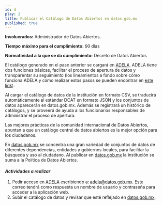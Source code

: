 ```yaml
---
id: d
play: 2
title: Publicar el Catálogo de Datos Abiertos en datos.gob.mx
published: true
---
```


**Involucrados:** Administrador de Datos Abiertos.

**Tiempo máximo para el cumplimiento:** 90 días

**Normatividad a la que  se da cumplimiento:** Decreto de Datos Abiertos

El catálogo generado en el paso anterior se cargará en [ADELA](http://adela.datos.gob.mx/). ADELA tiene dos funciones básicas, facilitar el proceso de apertura de datos y transparentar su seguimiento (los lineamientos a fondo sobre cómo funciona ADELA y cómo realizar estos pasos se pueden encontrar en [este link](https://github.com/mxabierto/adela/wiki/Gu%C3%ADa-de-uso-para-el-funcionario)).

Al cargar el catálogo de datos de la institución en formato CSV, se traducirá automáticamente al estándar DCAT en formato JSON y los conjuntos de datos aparecerán en datos.gob.mx. Además se registrará un histórico de catálogos, y se proveerá de ayuda a los funcionarios responsables de administrar el proceso de apertura.

Las mejores prácticas de la comunidad internacional de Datos Abiertos, apuntan a que un catálogo central de datos abiertos es la mejor opción para los ciudadanos. 

En [datos.gob.mx](http://datos.gob.mx/) se concentra una gran variedad de conjuntos de datos de diferentes dependencias, entidades y gobiernos locales, para facilitar la búsqueda y uso al ciudadano. Al publicar en [datos.gob.mx](http://datos.gob.mx/) la institución se suma a la Política de Datos Abiertos.

#### _Actividades a realizar_

1. Pedir acceso en [ADELA](http://adela.datos.gob.mx/) escribiendo a: adela@datos.gob.mx. Este correo tendrá como respuesta un nombre de usuario y contraseña para acceder a la aplicación web.
2. Subir el catálogo de datos y revisar que esté reflejado en [datos.gob.mx](http://datos.gob.mx/).
